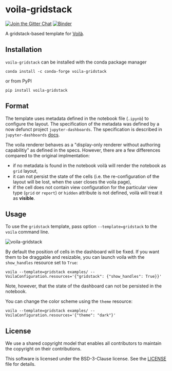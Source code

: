 # voila-gridstack

[![Join the Gitter Chat](https://badges.gitter.im/Join%20Chat.svg)](https://gitter.im/QuantStack/Lobby?utm_source=badge&utm_medium=badge&utm_campaign=pr-badge&utm_content=badge)
[![Binder](https://mybinder.org/badge_logo.svg)](https://mybinder.org/v2/gh/voila-dashboards/voila-gridstack/stable?urlpath=/voila/tree/examples/scotch_dashboard.ipynb)

A gridstack-based template for [Voilà](https://github.com/voila-dashboards/voila).

## Installation

`voila-gridstack` can be installed with the conda package manager

```
conda install -c conda-forge voila-gridstack
```

or from PyPI

```
pip install voila-gridstack
```

## Format

The template uses metadata defined in the notebook file (`.ipynb`) to configure the layout. 
The specification of the metadata was defined by a now defunct project `jupyter-dashboards`.
The specification is described in `jupyter-dashboards` 
[docs](https://jupyter-dashboards-layout.readthedocs.io/en/latest/metadata.html).

The voila renderer behaves as a "display-only renderer without authoring capabilitiy" as defined in
the specs.  However, there are a few differences compared to the original implmentation:

* if no metadata is found in the notebook voilà will render the notebook as `grid` layout,
* it can not persist the state of the cells (i.e. the re-configuration of the layout will
  be lost, when the user closes the voila page),
* if the cell does not contain view configuration for the particular view type (`grid` or
  `report`) or `hidden` attribute is not defined, voilà will treat it as **visible**.

## Usage

To use the `gridstack` template, pass option `--template=gridstack` to the `voila` command line.

![voila-gridstack](voila-gridstack.gif)

By default the position of cells in the dashboard will be fixed. If you want them to be draggable 
and resizable, you can launch voila with the `show_handles` resource set to `True`:

```
voila --template=gridstack examples/ --VoilaConfiguration.resources='{"gridstack": {"show_handles": True}}'
```

Note, however, that the state of the dashboard can not be persisted in the notebook.

You can change the color scheme using the `theme` resource:

```
voila --template=gridstack examples/ --VoilaConfiguration.resources='{"theme": "dark"}'
```

## License

We use a shared copyright model that enables all contributors to maintain the
copyright on their contributions.

This software is licensed under the BSD-3-Clause license. See the
[LICENSE](LICENSE) file for details.
